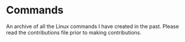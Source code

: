 # Commands
An archive of all the Linux commands I have created in the past. Please read the contributions file prior to making contributions.
